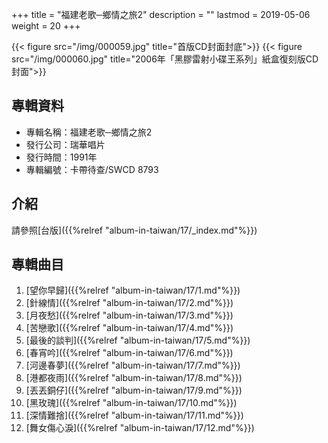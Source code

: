 +++
title = "福建老歌─鄉情之旅2"
description = ""
lastmod = 2019-05-06
weight = 20
+++

{{< figure src="/img/000059.jpg"  title="首版CD封面封底">}}
{{< figure src="/img/000060.jpg" title="2006年「黑膠雷射小碟王系列」紙盒復刻版CD封面">}}

## 專輯資料

* 專輯名稱：福建老歌─鄉情之旅2
* 發行公司：瑞華唱片
* 發行時間：1991年
* 專輯編號：卡帶待查/SWCD 8793


## 介紹

請參照[台版]({{%relref "album-in-taiwan/17/_index.md"%}}) 


## 專輯曲目

1. [望你早歸]({{%relref "album-in-taiwan/17/1.md"%}}) 
2. [針線情]({{%relref "album-in-taiwan/17/2.md"%}}) 
3. [月夜愁]({{%relref "album-in-taiwan/17/3.md"%}}) 
4. [苦戀歌]({{%relref "album-in-taiwan/17/4.md"%}}) 
5. [最後的談判]({{%relref "album-in-taiwan/17/5.md"%}}) 
6. [春宵吟]({{%relref "album-in-taiwan/17/6.md"%}}) 
7. [河邊春夢]({{%relref "album-in-taiwan/17/7.md"%}}) 
8. [港都夜雨]({{%relref "album-in-taiwan/17/8.md"%}}) 
9. [丟丟銅仔]({{%relref "album-in-taiwan/17/9.md"%}}) 
10. [黑玫瑰]({{%relref "album-in-taiwan/17/10.md"%}}) 
11. [深情難捨]({{%relref "album-in-taiwan/17/11.md"%}}) 
12. [舞女傷心淚]({{%relref "album-in-taiwan/17/12.md"%}}) 
<br/>
<br/>
